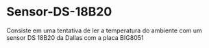 # Sensor-DS-18B20
Consiste em uma tentativa de ler a temperatura do ambiente com um sensor DS 18B20 da Dallas com a placa BIG8051
